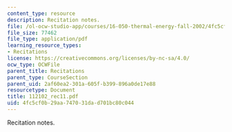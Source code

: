 ```yaml
---
content_type: resource
description: Recitation notes.
file: /ol-ocw-studio-app/courses/16-050-thermal-energy-fall-2002/4fc5cf0b29aa747031dad701bc80c044_112102_rec11.pdf
file_size: 77462
file_type: application/pdf
learning_resource_types:
- Recitations
license: https://creativecommons.org/licenses/by-nc-sa/4.0/
ocw_type: OCWFile
parent_title: Recitations
parent_type: CourseSection
parent_uid: 2af60ea2-301a-605f-b399-896a0de17e88
resourcetype: Document
title: 112102_rec11.pdf
uid: 4fc5cf0b-29aa-7470-31da-d701bc80c044
---
```

Recitation notes.